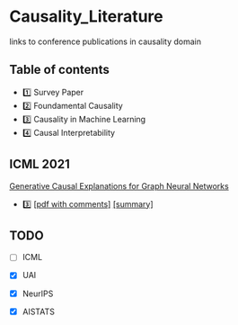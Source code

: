 # Causality_Literature
links to conference publications in causality domain 

## Table of contents
- 1️⃣ Survey Paper
- 2️⃣ Foundamental Causality
- 3️⃣ Causality in Machine Learning
- 4️⃣ Causal Interpretability


## ICML 2021 
[Generative Causal Explanations for Graph Neural Networks](https://arxiv.org/pdf/2104.06643.pdf) 
- 3️⃣ [[pdf with comments]]() [[summary]]()


## TODO

- [ ] ICML
- [x] UAI
- [x] NeurIPS
- [x] AISTATS

